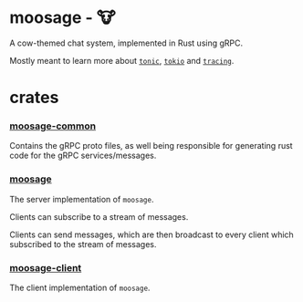 # moosage - 🐮

A cow-themed chat system, implemented in Rust using gRPC.

Mostly meant to learn more about [`tonic`](https://crates.io/crates/tonic), [`tokio`](https://crates.io/crates/tokio) and [`tracing`](https://crates.io/crates/tracing).

# crates

### [moosage-common](./moosage-common)

Contains the gRPC proto files, as well being responsible for generating rust code for the gRPC services/messages.

### [moosage](./moosage)

The server implementation of `moosage`.

Clients can subscribe to a stream of messages.

Clients can send messages, which are then broadcast to every client which subscribed to the stream of messages.

### [moosage-client](./moosage-client)

The client implementation of `moosage`.
